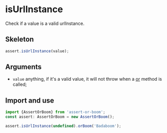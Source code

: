 # isUrlInstance

Check if a value is a valid urlInstance.

## Skeleton

```ts
assert.isUrlInstance(value);
```

## Arguments

- `value` anything, if it's a valid value, it will not throw when a [or](../or.md) method is called;

## Import and use

```ts
import {AssertOrBoom} from 'assert-or-boom';
const assert: AssertOrBoom = new AssertOrBoom();

assert.isUrlInstance(undefined).orBoom('Badaboom');
```
